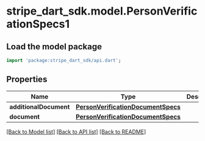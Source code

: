 # stripe_dart_sdk.model.PersonVerificationSpecs1

## Load the model package
```dart
import 'package:stripe_dart_sdk/api.dart';
```

## Properties
Name | Type | Description | Notes
------------ | ------------- | ------------- | -------------
**additionalDocument** | [**PersonVerificationDocumentSpecs**](PersonVerificationDocumentSpecs.md) |  | [optional] 
**document** | [**PersonVerificationDocumentSpecs**](PersonVerificationDocumentSpecs.md) |  | [optional] 

[[Back to Model list]](../README.md#documentation-for-models) [[Back to API list]](../README.md#documentation-for-api-endpoints) [[Back to README]](../README.md)



